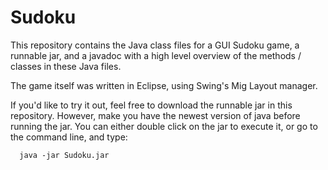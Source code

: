 # Sudoku

  This repository contains the Java class files for a GUI Sudoku game, a runnable jar, and a javadoc with a high level overview
  of the methods / classes in these Java files.
  
  The game itself was written in Eclipse, using Swing's Mig Layout manager.
  
  If you'd like to try it out, feel free to download the runnable jar in this repository. However, make you have the newest version
  of java before running the jar. You can either double click on the jar to execute it, or go to the command line, and type:
  
      java -jar Sudoku.jar     
      
   
  
 

